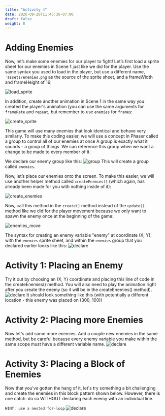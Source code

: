 ```yaml
---
title: "Activity 4"
date: 2020-08-20T11:45:38-07:00
draft: false
weight: 8
---
```


# Adding Enemies

Now, let’s make some enemies for our player to fight! Let’s first load a sprite sheet for our enemies in Scene 1 just like we did for the player. Use the same syntax you used to load in the player, but use a different name, `'assets/enemies.png` as the source of the sprite sheet, and a frameWidth and frameHeight of 16:

![load_sprite](../media/5/load_sprite.png)

In addition, create another animation in Scene 1 in the same way you created the player's animation (you can use the same arguments for `frameRate` and `repeat`, but remember to use `enemies` for `frames`:

![create_sprite](../media/5/create_sprite.png)

This game will use many enemies that look identical and behave very similarly. To make this coding easier, we will use a concept in Phaser called a group to control all of our enemies at once A group is exactly what it sounds - a group of things. We can reference this group when we want a change to be made to every member of it.

We declare our enemy group like this:
![group](../media/5/enemies-group.PNG)
This will create a group called `enemies`.

Now, let’s place our enemies onto the screen. To make this easier, we will use another helper method called `createEnemies()` (which again, has already been made for you with nothing inside of it):

![create_enemies](../media/5/create_enemies.png)

Now, call this method in the `create()` method instead of the `update()` method like we did for the player movement because we only want to spawn the enemy once at the beginning of the game:

![enemies_move](../media/5/enemies_move.png)

The syntax for creating an enemy variable "enemy" at coordinate (X, Y), with the `enemies` sprite sheet, and within the `enemies` group that you declared earlier looks like this:
![declare](../media/5/enemy-declare.PNG)

# Activity 1: Placing an Enemy

Try it out by choosing an (X, Y) coordinate and placing this line of code in the createEnemies() method. You will also need to play the animation right after you create the enemy (so it will be in the createEnemies() method).
![declare](../media/5/enemy-one.PNG)
It should look something like this (with potentially a different location - this enemy was placed on (300, 100))

# Activity 2: Placing more Enemies

Now let's add some more enemies. Add a couple new enemies in the same method, but be careful because every enemy variable you make within the same scope must have a different variable name.
![declare](../media/5/enemy-multiple.PNG)

# Activity 3: Placing a Block of Enemies

Now that you've gotten the hang of it, let's try something a bit challenging and create the enemies in this block pattern shown below. However, there is one catch: do so WITHOUT declaring each enemy with an individual line.

`HINT: use a nested for-loop`
![declare](../media/5/enemy-block.PNG)
